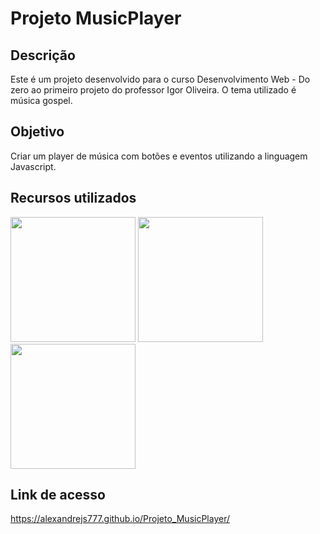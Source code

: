 # Projeto MusicPlayer

<h2>Descrição</h2>

  Este é um projeto desenvolvido para o curso Desenvolvimento Web - Do zero ao primeiro projeto do professor Igor Oliveira. O tema utilizado é música gospel.

<h2>Objetivo</h2>

  Criar um player de música com botões e eventos utilizando a linguagem Javascript.

<h2>Recursos utilizados</h2>

  <img width="200px" src="https://user-images.githubusercontent.com/85634326/129465714-8328f5ea-1f44-4fa0-9ed0-1f93067cdf6e.png"> <img width="200px" src="https://user-images.githubusercontent.com/85634326/129465730-7fcfb13f-c17d-412c-9498-a1f3d0017962.png"> <img width="200px" src="https://user-images.githubusercontent.com/85634326/129465811-22738811-72fb-4c85-84a4-9fe551533d47.png
">
 
<h2>Link de acesso</h2>

  <a href="https://alexandrejs777.github.io/Projeto_MusicPlayer/">https://alexandrejs777.github.io/Projeto_MusicPlayer/</a>
